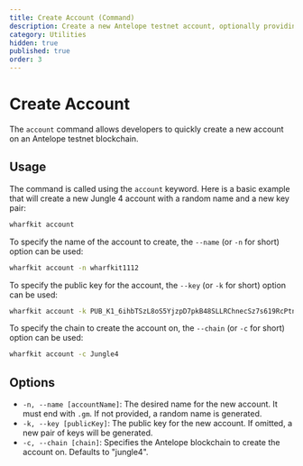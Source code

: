 ```yaml
---
title: Create Account (Command)
description: Create a new Antelope testnet account, optionally providing a public key.
category: Utilities
hidden: true
published: true
order: 3
---
```


# Create Account

The `account` command allows developers to quickly create a new account on an Antelope testnet blockchain.

## Usage

The command is called using the `account` keyword. Here is a basic example that will create a new Jungle 4 account with a random name and a new key pair:

```bash
wharfkit account
```

To specify the name of the account to create, the `--name` (or `-n` for short) option can be used:

```bash
wharfkit account -n wharfkit1112
```

To specify the public key for the account, the `--key` (or `-k` for short) option can be used:

```bash
wharfkit account -k PUB_K1_6ihbTSzL8oS5YjzpD7pkB48SLLRChnecSz7s619RcPtnaiotci
```

To specify the chain to create the account on, the `--chain` (or `-c` for short) option can be used:

```bash
wharfkit account -c Jungle4
```

## Options

- `-n, --name [accountName]`: The desired name for the new account. It must end with `.gm`. If not provided, a random name is generated.
- `-k, --key [publicKey]`: The public key for the new account. If omitted, a new pair of keys will be generated.
- `-c, --chain [chain]`: Specifies the Antelope blockchain to create the account on. Defaults to "jungle4".
